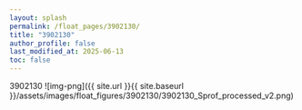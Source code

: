 ```yaml
---
layout: splash
permalink: /float_pages/3902130/
title: "3902130"
author_profile: false
last_modified_at: 2025-06-13
toc: false
---
```

 
3902130
![img-png]({{ site.url }}{{ site.baseurl }}/assets/images/float_figures/3902130/3902130_Sprof_processed_v2.png)